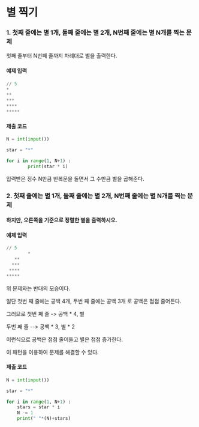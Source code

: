 # 별 찍기

### 1. 첫째 줄에는 별 1개, 둘째 줄에는 별 2개, N번째 줄에는 별 N개를 찍는 문제

첫째 줄부터 N번째 줄까지 차례대로 별을 출력한다.  
  


#### 예제 입력 

```python
// 5
*
**
***
****
*****
```
  

  
#### 제출 코드

```python
N = int(input())

star = "*"

for i in range(1, N+1) :
		print(star * i)
```

입력받은 정수 N만큼 반복문을 돌면서 그 수만큼 별을 곱해준다.  
  


### 2. 첫째 줄에는 별 1개, 둘째 줄에는 별 2개, N번째 줄에는 별 N개를 찍는 문제

#### 하지만, 오른쪽을 기준으로 정렬한 별을 출력하시오.  


  
#### 예제 입력

```python
// 5
		*
   **
  ***
 ****
*****
```
  


위 문제와는 반대의 모습이다.

일단 첫번 째 줄에는 공백 4개, 두번 째 줄에는 공백 3개 로 공백은 점점 줄어든다. 

그러므로 첫번 째 줄 -> 공백 * 4, 별

두번 째 줄 -->              공백 * 3, 별 * 2

이런식으로 공백은 점점 줄어들고 별은 점점 증가한다.

이 패턴을 이용하여 문제를 해결할 수 있다.  



#### 제출 코드

```python
N = int(input())

star = "*"

for i in range(1, N+1) :
    stars = star * i
    N -= 1
    print(" "*(N)+stars)
```
